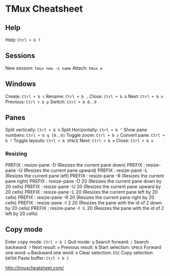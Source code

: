 # TMux Cheatsheet

## Help

Help:          `Ctrl + b ?`

## Sessions

New session:   `tmux new -s name`
Attach:        `tmux a`

## Windows

Create:        `Ctrl + b c`
Rename:        `Ctrl + b ,`
Close:         `Ctrl + b &`
Next:          `Ctrl + b n`
Previous:      `Ctrl + b p`
Switch:        `Ctrl + b 0..9`

## Panes

Split vertically:   `Ctrl + b %`
Split Horizontally: `Ctrl + b "`
Show pane numbers:  `Ctrl + b q [0..9]`
Toggle zoom:        `Ctrl + b z`
Convert pane:       `Ctrl + b !`
Toggle layouts:     `Ctrl + b SPACE`
Next:               `Ctrl + b o`
Close:              `Ctrl + b x`

### Resizing

PREFIX : resize-pane -D (Resizes the current pane down)
PREFIX : resize-pane -U (Resizes the current pane upward)
PREFIX : resize-pane -L (Resizes the current pane left)
PREFIX : resize-pane -R (Resizes the current pane right)
PREFIX : resize-pane -D 20 (Resizes the current pane down by 20 cells)
PREFIX : resize-pane -U 20 (Resizes the current pane upward by 20 cells)
PREFIX : resize-pane -L 20 (Resizes the current pane left by 20 cells)
PREFIX : resize-pane -R 20 (Resizes the current pane right by 20 cells)
PREFIX : resize-pane -t 2 20 (Resizes the pane with the id of 2 down by 20 cells)
PREFIX : resize-pane -t -L 20 (Resizes the pane with the id of 2 left by 20 cells)

## Copy mode

Enter copy mode:    `Ctrl + b [`
Quit mode:          `q`
Search forward:     `/`
Search backward:    `?`
Next result:        `n`
Previous result:    `N`
Start selection:    `SPACE`
Forward one word:   `w`
Backward one word:  `b`
Clear selection:    `ESC`
Copy selection:     `ENTER`
Paste buffer:     `Ctrl + b ]`

http://tmuxcheatsheet.com/

